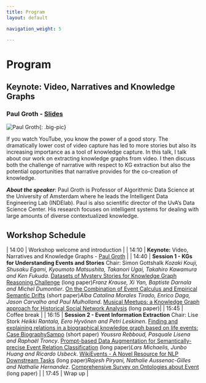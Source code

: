 ```yaml
---
title: Program
layout: default

navigation_weight: 5

---
```


# Program

## Keynote: Video, Narratives and Knowledge Graphs
### Paul Groth - [Slides](https://drive.google.com/file/d/1N1L9ePbaVGvyKlpEIlnRWf1vLnXUZON0/view?usp=sharing)


![Paul Groth](https://www.uva.nl/binaries/_ht_1627462367096/medium/content/gallery/personen/g/r/01-groth-paul-hoogleraar-fnwi-foto.gillissen0gmail.com-img_4578.jpg
){: .big-pic}



If you watch YouTube, you know the power of a good story. The dramatically lower cost of video capture has led to more stories but also its increasing importance as a tool of knowledge capture. In this talk, I talk about our work on extracting knowledge graphs from video. I then discuss both the challenge of narrative with respect to KG extraction but also the potential opportunities that narrative provides for the co-creation of knowledge.

**_About the speaker_**: Paul Groth is Professor of Algorithmic Data Science at the University of Amsterdam where he leads the Intelligent Data Engineering Lab (INDElab). Paul is also scientific director of the UvA’s Data Science Center. His research focuses on intelligent systems for dealing with large amounts of diverse contextualized knowledge.


## Workshop Schedule

<div markdown="1" class="program">

| 14:00 | Workshop welcome and introduction	|
| 14:10 | **Keynote:** Video, Narratives and Knowledge Graphs - [Paul Groth](https://pgroth.com/) |
| 14:40	|	**Session 1 - KGs for Understanding Events and Stories** Chair: Simon Gottshalk	<span>_Kozaki Kouji, Shusaku Egami, Kyoumoto Matsushita, Takanori Ugai, Takahiro Kawamura and Ken Fukuda_. [Datasets of Mystery Stories for Knowledge Graph Reasoning Challenge](https://drive.google.com/file/d/1Jwu6QGn6YgfuwCDcUinzpCyWxZSSPxFq/view?usp=sharing) (long paper)</span><span>_Franz Krause, Xi Yan, Baptiste Darnala and Michel Dumontier_. [On the Combination of Event Calculus and Empirical Semantic Drifts](https://drive.google.com/file/d/1IzDCDo4Lc9PGXFeCsgM10WD204mZoB7Q/view?usp=sharing) (short paper)</span><span>_Alba Catalina Morales Tirado, Enrico Daga, Jason Carvalho and Paul Mulholland_. [Musical Meetups: a Knowledge Graph approach for Historical Social Network Analysis](https://drive.google.com/file/d/1JKNVRHBMDQfbn_UvpR6U85sRqvtJE2I3/view?usp=sharing) (long paper)</span>|
| 15:45 | Coffee break |
| 16:15 | **Session 2 - Event Information Extraction**	Chair: Lise Stork <span> _Heikki Rantala, Eero Hyvönen and Petri Leskinen_. [Finding and explaining relations in a biographical knowledge graph based on life events: Case BiographySampo](https://drive.google.com/file/d/1IikXlR35Kr_WRqiQn6WgAjJR22CgocO1/view?usp=sharing) (short paper) </span><span>_Youssra Rebboud, Pasquale Lisena and Raphaël Troncy_. [Prompt-based Data Augmentation for Semantically-precise Event Relation Classification](https://drive.google.com/file/d/1JrFhI2ULGisPZ46ZcjH3EqVW8qunlzWe/view?usp=sharings) (long paper)</span><span>_Lars Michaelis, Junbo Huang and Ricardo Usbeck_. [WikiEvents - A Novel Resource for NLP Downstream Tasks](https://drive.google.com/file/d/1JFmbsAj4YbQRLWRBV-zfUj6URrEBPreD/view?usp=sharing) (long paper)</span><span>_Rajesh Piryani, Nathalie Aussenac-Gilles and Nathalie Hernandez_. [Comprehensive Survey on Ontologies about Event](https://drive.google.com/file/d/1P1YIQmOjcjbEFfqoB_IuuoMjQIz_lHDn/view?usp=sharing) (long paper)</span> |
| 17:45 | Wrap up |

</div>